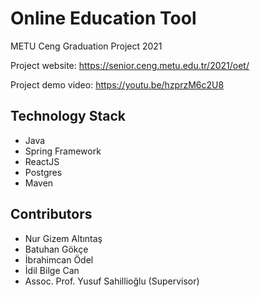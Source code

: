# Online Education Tool

METU Ceng Graduation Project 2021

Project website: https://senior.ceng.metu.edu.tr/2021/oet/

Project demo video: https://youtu.be/hzprzM6c2U8


## Technology Stack
- Java
- Spring Framework
- ReactJS
- Postgres
- Maven

## Contributors
- Nur Gizem Altıntaş
- Batuhan Gökçe
- İbrahimcan Ödel
- İdil Bilge Can
- Assoc. Prof. Yusuf Sahillioğlu (Supervisor)
